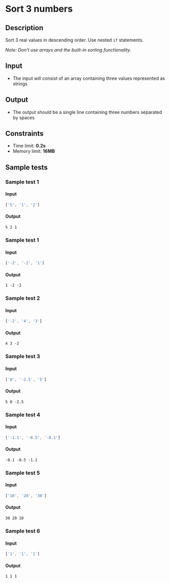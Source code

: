 # Sort 3 numbers

## Description
Sort 3 real values in descending order.
Use nested `if` statements.

_Note: Don’t use arrays and the built-in sorting functionality._

## Input
- The input will consist of an array containing three values represented as strings

## Output
- The output should be a single line containing three numbers separated by spaces

## Constraints
- Time limit: **0.2s**
- Memory limit: **16MB**

## Sample tests

### Sample test 1

#### Input
```js
['5', '1', '2']
```

#### Output
```
5 2 1
```

### Sample test 1

#### Input
```js
['-2', '-2', '1']
```

#### Output
```
1 -2 -2
```

### Sample test 2

#### Input
```js
['-2', '4', '3']
```

#### Output
```
4 3 -2
```

### Sample test 3

#### Input
```js
['0', '-2.5', '5']
```

#### Output
```
5 0 -2.5
```

### Sample test 4

#### Input
```js
['-1.1', '-0.5', '-0.1']
```

#### Output
```
-0.1 -0.5 -1.1
```

### Sample test 5

#### Input
```js
['10', '20', '30']
```

#### Output
```
30 20 10
```

### Sample test 6

#### Input
```js
['1', '1', '1']
```

#### Output
```
1 1 1
```